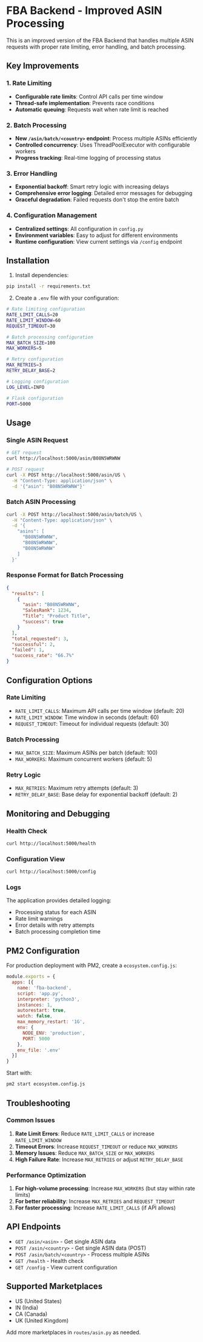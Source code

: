 # FBA Backend - Improved ASIN Processing

This is an improved version of the FBA Backend that handles multiple ASIN requests with proper rate limiting, error handling, and batch processing.

## Key Improvements

### 1. Rate Limiting
- **Configurable rate limits**: Control API calls per time window
- **Thread-safe implementation**: Prevents race conditions
- **Automatic queuing**: Requests wait when rate limit is reached

### 2. Batch Processing
- **New `/asin/batch/<country>` endpoint**: Process multiple ASINs efficiently
- **Controlled concurrency**: Uses ThreadPoolExecutor with configurable workers
- **Progress tracking**: Real-time logging of processing status

### 3. Error Handling
- **Exponential backoff**: Smart retry logic with increasing delays
- **Comprehensive error logging**: Detailed error messages for debugging
- **Graceful degradation**: Failed requests don't stop the entire batch

### 4. Configuration Management
- **Centralized settings**: All configuration in `config.py`
- **Environment variables**: Easy to adjust for different environments
- **Runtime configuration**: View current settings via `/config` endpoint

## Installation

1. Install dependencies:
```bash
pip install -r requirements.txt
```

2. Create a `.env` file with your configuration:
```bash
# Rate limiting configuration
RATE_LIMIT_CALLS=20
RATE_LIMIT_WINDOW=60
REQUEST_TIMEOUT=30

# Batch processing configuration
MAX_BATCH_SIZE=100
MAX_WORKERS=5

# Retry configuration
MAX_RETRIES=3
RETRY_DELAY_BASE=2

# Logging configuration
LOG_LEVEL=INFO

# Flask configuration
PORT=5000
```

## Usage

### Single ASIN Request
```bash
# GET request
curl http://localhost:5000/asin/B08N5WRWNW

# POST request
curl -X POST http://localhost:5000/asin/US \
  -H "Content-Type: application/json" \
  -d '{"asin": "B08N5WRWNW"}'
```

### Batch ASIN Processing
```bash
curl -X POST http://localhost:5000/asin/batch/US \
  -H "Content-Type: application/json" \
  -d '{
    "asins": [
      "B08N5WRWNW",
      "B08N5WRWNW",
      "B08N5WRWNW"
    ]
  }'
```

### Response Format for Batch Processing
```json
{
  "results": [
    {
      "asin": "B08N5WRWNW",
      "SalesRank": 1234,
      "Title": "Product Title",
      "success": true
    }
  ],
  "total_requested": 3,
  "successful": 2,
  "failed": 1,
  "success_rate": "66.7%"
}
```

## Configuration Options

### Rate Limiting
- `RATE_LIMIT_CALLS`: Maximum API calls per time window (default: 20)
- `RATE_LIMIT_WINDOW`: Time window in seconds (default: 60)
- `REQUEST_TIMEOUT`: Timeout for individual requests (default: 30)

### Batch Processing
- `MAX_BATCH_SIZE`: Maximum ASINs per batch (default: 100)
- `MAX_WORKERS`: Maximum concurrent workers (default: 5)

### Retry Logic
- `MAX_RETRIES`: Maximum retry attempts (default: 3)
- `RETRY_DELAY_BASE`: Base delay for exponential backoff (default: 2)

## Monitoring and Debugging

### Health Check
```bash
curl http://localhost:5000/health
```

### Configuration View
```bash
curl http://localhost:5000/config
```

### Logs
The application provides detailed logging:
- Processing status for each ASIN
- Rate limit warnings
- Error details with retry attempts
- Batch processing completion time

## PM2 Configuration

For production deployment with PM2, create a `ecosystem.config.js`:

```javascript
module.exports = {
  apps: [{
    name: 'fba-backend',
    script: 'app.py',
    interpreter: 'python3',
    instances: 1,
    autorestart: true,
    watch: false,
    max_memory_restart: '1G',
    env: {
      NODE_ENV: 'production',
      PORT: 5000
    },
    env_file: '.env'
  }]
}
```

Start with:
```bash
pm2 start ecosystem.config.js
```

## Troubleshooting

### Common Issues

1. **Rate Limit Errors**: Reduce `RATE_LIMIT_CALLS` or increase `RATE_LIMIT_WINDOW`
2. **Timeout Errors**: Increase `REQUEST_TIMEOUT` or reduce `MAX_WORKERS`
3. **Memory Issues**: Reduce `MAX_BATCH_SIZE` or `MAX_WORKERS`
4. **High Failure Rate**: Increase `MAX_RETRIES` or adjust `RETRY_DELAY_BASE`

### Performance Optimization

1. **For high-volume processing**: Increase `MAX_WORKERS` (but stay within rate limits)
2. **For better reliability**: Increase `MAX_RETRIES` and `REQUEST_TIMEOUT`
3. **For faster processing**: Increase `RATE_LIMIT_CALLS` (if API allows)

## API Endpoints

- `GET /asin/<asin>` - Get single ASIN data
- `POST /asin/<country>` - Get single ASIN data (POST)
- `POST /asin/batch/<country>` - Process multiple ASINs
- `GET /health` - Health check
- `GET /config` - View current configuration

## Supported Marketplaces

- US (United States)
- IN (India)
- CA (Canada)
- UK (United Kingdom)

Add more marketplaces in `routes/asin.py` as needed. 